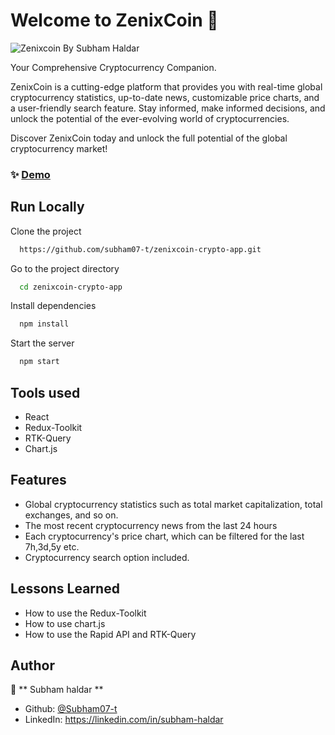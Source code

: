 
# Welcome to ZenixCoin 👋
![Zenixcoin By Subham Haldar](https://github.com/subham07-t/zenixcoin-crypto-app/assets/82716446/ed1ba182-4803-4d5b-8264-fd422e477c07)

Your Comprehensive Cryptocurrency Companion.

ZenixCoin is a cutting-edge platform that provides you with real-time global cryptocurrency statistics, up-to-date news, customizable price charts, and a user-friendly search feature. Stay informed, make informed decisions, and unlock the potential of the ever-evolving world of cryptocurrencies.

Discover ZenixCoin today and unlock the full potential of the global cryptocurrency market!


### ✨ [Demo](https://zenixcoin.vercel.app/)


## Run Locally

Clone the project

```sh
  https://github.com/subham07-t/zenixcoin-crypto-app.git
```

Go to the project directory

```sh
  cd zenixcoin-crypto-app
```

Install dependencies

```sh
  npm install
```

Start the server

```sh
  npm start
```


## Tools used

- React
- Redux-Toolkit
- RTK-Query
- Chart.js

## Features

- Global cryptocurrency statistics such as total market capitalization, total exchanges, and so on. 
- The most recent cryptocurrency news from the last 24 hours 
- Each cryptocurrency's price chart, which can be filtered for the last 7h,3d,5y etc.
- Cryptocurrency search option included. 
  
## Lessons Learned

- How to use the Redux-Toolkit
- How to use chart.js
- How to use the Rapid API and RTK-Query  


## Author

👤 ** Subham haldar  **

* Github: [@Subham07-t   ](https://github.com/Subham07-t   )
* LinkedIn: https://linkedin.com/in/subham-haldar

